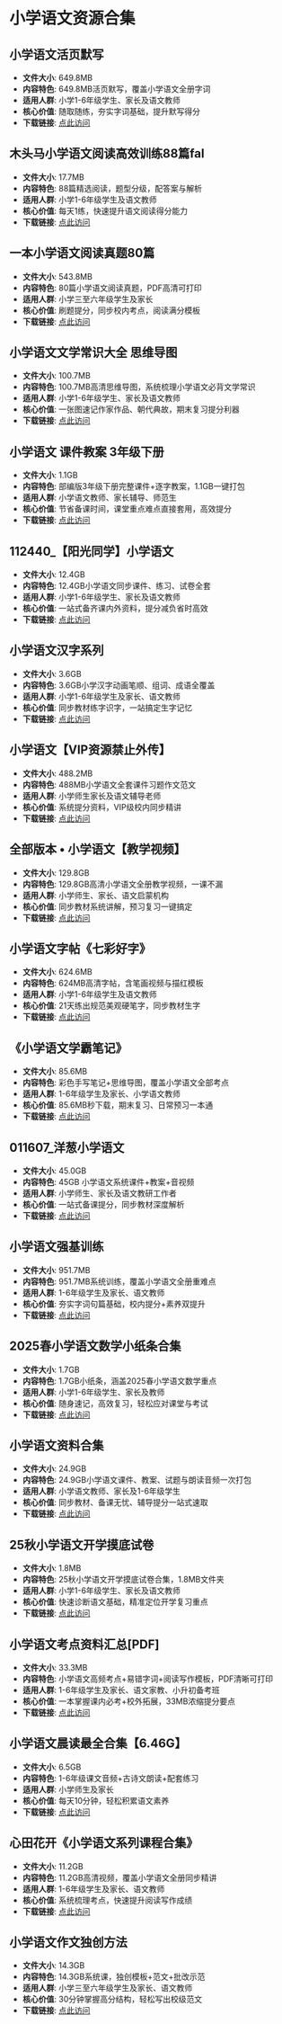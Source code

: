 <!-- CATEGORY: 教育与考试/学段与课程 -->

# 小学语文资源合集

## 小学语文活页默写
- **文件大小**: 649.8MB
- **内容特色**: 649.8MB活页默写，覆盖小学语文全册字词
- **适用人群**: 小学1-6年级学生、家长及语文教师
- **核心价值**: 随取随练，夯实字词基础，提升默写得分
- **下载链接**: [点此访问](https://pan.quark.cn/s/314f738834a7)

## 木头马小学语文阅读高效训练88篇fal
- **文件大小**: 17.7MB
- **内容特色**: 88篇精选阅读，题型分级，配答案与解析
- **适用人群**: 小学1-6年级学生及语文教师
- **核心价值**: 每天1练，快速提升语文阅读得分能力
- **下载链接**: [点此访问](https://pan.quark.cn/s/fd59f0c61d9b)

## 一本小学语文阅读真题80篇
- **文件大小**: 543.8MB
- **内容特色**: 80篇小学语文阅读真题，PDF高清可打印
- **适用人群**: 小学三至六年级学生及家长
- **核心价值**: 刷题提分，同步校内考点，阅读满分模板
- **下载链接**: [点此访问](https://pan.quark.cn/s/074f912921b1)

## 小学语文文学常识大全 思维导图
- **文件大小**: 100.7MB
- **内容特色**: 100.7MB高清思维导图，系统梳理小学语文必背文学常识
- **适用人群**: 小学1-6年级学生、家长及语文教师
- **核心价值**: 一张图速记作家作品、朝代典故，期末复习提分利器
- **下载链接**: [点此访问](https://pan.quark.cn/s/20f3e92a463d)

## 小学语文 课件教案 3年级下册
- **文件大小**: 1.1GB
- **内容特色**: 部编版3年级下册完整课件+逐字教案，1.1GB一键打包
- **适用人群**: 小学语文教师、家长辅导、师范生
- **核心价值**: 节省备课时间，课堂重点难点直接套用，高效提分
- **下载链接**: [点此访问](https://pan.quark.cn/s/556cc2ec0d53)

## 112440_【阳光同学】小学语文
- **文件大小**: 12.4GB
- **内容特色**: 12.4GB小学语文同步课件、练习、试卷全套
- **适用人群**: 小学1-6年级学生、家长及语文教师
- **核心价值**: 一站式备齐课内外资料，提分减负省时高效
- **下载链接**: [点此访问](https://pan.quark.cn/s/a4e92c5744b9)

## 小学语文汉字系列
- **文件大小**: 3.6GB
- **内容特色**: 3.6GB小学汉字动画笔顺、组词、成语全覆盖
- **适用人群**: 小学1-6年级学生及家长、语文教师
- **核心价值**: 同步教材练字识字，一站搞定生字记忆
- **下载链接**: [点此访问](https://pan.quark.cn/s/b080b0b0bbca)

## 小学语文【VIP资源禁止外传】
- **文件大小**: 488.2MB
- **内容特色**: 488MB小学语文全套课件习题作文范文
- **适用人群**: 小学师生家长及语文辅导老师
- **核心价值**: 系统提分资料，VIP级校内同步精讲
- **下载链接**: [点此访问](https://pan.quark.cn/s/6613019babda)

## 全部版本 • 小学语文【教学视频】
- **文件大小**: 129.8GB
- **内容特色**: 129.8GB高清小学语文全册教学视频，一课不漏
- **适用人群**: 小学师生、家长、语文启蒙机构
- **核心价值**: 同步教材系统讲解，预习复习一键搞定
- **下载链接**: [点此访问](https://pan.quark.cn/s/926a325cde17)

## 小学语文字帖《七彩好字》
- **文件大小**: 624.6MB
- **内容特色**: 624MB高清字帖，含笔画视频与描红模板
- **适用人群**: 小学1-6年级学生及语文教师
- **核心价值**: 21天练出规范美观硬笔字，同步教材生字
- **下载链接**: [点此访问](https://pan.quark.cn/s/3d8afd7804a1)

## 《小学语文学霸笔记》
- **文件大小**: 85.6MB
- **内容特色**: 彩色手写笔记+思维导图，覆盖小学语文全部考点
- **适用人群**: 1-6年级学生及家长、小学语文教师
- **核心价值**: 85.6MB秒下载，期末复习、日常预习一本通
- **下载链接**: [点此访问](https://pan.quark.cn/s/78a9b28a3810)

## 011607_洋葱小学语文
- **文件大小**: 45.0GB
- **内容特色**: 45GB 小学语文系统课件+教案+音视频
- **适用人群**: 小学师生、家长及语文教研工作者
- **核心价值**: 一站式备课提分，同步教材深度解析
- **下载链接**: [点此访问](https://pan.quark.cn/s/c340022dacd4)

## 小学语文强基训练
- **文件大小**: 951.7MB
- **内容特色**: 951.7MB系统训练，覆盖小学语文全册重难点
- **适用人群**: 1-6年级学生及家长、语文教师
- **核心价值**: 夯实字词句篇基础，校内提分+素养双提升
- **下载链接**: [点此访问](https://pan.quark.cn/s/546100bcd93d)

## 2025春小学语文数学小纸条合集
- **文件大小**: 1.7GB
- **内容特色**: 1.7GB小纸条，涵盖2025春小学语文数学重点
- **适用人群**: 小学1-6年级学生、家长及教师
- **核心价值**: 随身速记，高效复习，轻松应对课堂与考试
- **下载链接**: [点此访问](https://pan.quark.cn/s/f79af7794363)

## 小学语文资料合集
- **文件大小**: 24.9GB
- **内容特色**: 24.9GB小学语文课件、教案、试题与朗读音频一次打包
- **适用人群**: 小学语文教师、家长及1-6年级学生
- **核心价值**: 同步教材、备课无忧、辅导提分一站式速取
- **下载链接**: [点此访问](https://pan.quark.cn/s/930c20263ba8)

## 25秋小学语文开学摸底试卷
- **文件大小**: 1.8MB
- **内容特色**: 25秋小学语文开学摸底试卷合集，1.8MB文件夹
- **适用人群**: 小学1-6年级学生、家长及语文教师
- **核心价值**: 快速诊断语文基础，精准定位开学复习重点
- **下载链接**: [点此访问](https://pan.quark.cn/s/7085eaa80bd3)

## 小学语文考点资料汇总[PDF]
- **文件大小**: 33.3MB
- **内容特色**: 小学语文高频考点+易错字词+阅读写作模板，PDF清晰可打印
- **适用人群**: 1-6年级学生及家长、语文家教、小升初备考班
- **核心价值**: 一本掌握课内必考+校外拓展，33MB浓缩提分要点
- **下载链接**: [点此访问](https://pan.quark.cn/s/f4a480f74c04)

## 小学语文晨读最全合集【6.46G】
- **文件大小**: 6.5GB
- **内容特色**: 1-6年级课文音频+古诗文朗读+配套练习
- **适用人群**: 小学师生及家长
- **核心价值**: 每天10分钟，轻松积累语文素养
- **下载链接**: [点此访问](https://pan.quark.cn/s/3e2dd30822fe)

## 心田花开《小学语文系列课程合集》
- **文件大小**: 11.2GB
- **内容特色**: 11.2GB高清视频，覆盖小学语文全册同步精讲
- **适用人群**: 1-6年级学生及家长、语文教师
- **核心价值**: 系统梳理考点，快速提升阅读写作成绩
- **下载链接**: [点此访问](https://pan.quark.cn/s/94cbc56cf771)

## 小学语文作文独创方法
- **文件大小**: 14.3GB
- **内容特色**: 14.3GB系统课，独创模板+范文+批改示范
- **适用人群**: 小学三至六年级学生及家长、语文教师
- **核心价值**: 30分钟掌握高分结构，轻松写出校级范文
- **下载链接**: [点此访问](https://pan.quark.cn/s/1d643bdc129a)
